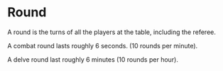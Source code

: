 # Round

A round is the turns of all the players at the table, including the referee.

A combat round lasts roughly 6 seconds. (10 rounds per minute).

A delve round last roughly 6 minutes (10 rounds per hour).